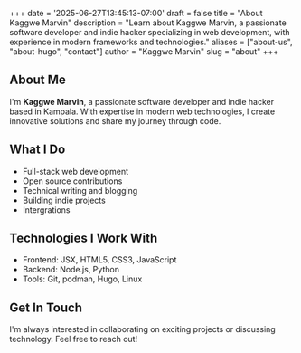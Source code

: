 +++
date = '2025-06-27T13:45:13-07:00'
draft = false
title = "About Kaggwe Marvin"
description = "Learn about Kaggwe Marvin, a passionate software developer and indie hacker specializing in web development, with experience in modern frameworks and technologies."
aliases = ["about-us", "about-hugo", "contact"]
author = "Kaggwe Marvin" 
slug = "about"
+++

## About Me

I'm **Kaggwe Marvin**, a passionate software developer and indie hacker based in Kampala. With expertise in modern web technologies, I create innovative solutions and share my journey through code.

## What I Do

- Full-stack web development
- Open source contributions
- Technical writing and blogging
- Building indie projects
- Intergrations

## Technologies I Work With

- Frontend: JSX, HTML5, CSS3, JavaScript
- Backend: Node.js, Python
- Tools: Git, podman, Hugo, Linux

## Get In Touch

I'm always interested in collaborating on exciting projects or discussing technology. Feel free to reach out!
